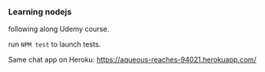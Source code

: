 ### Learning nodejs ###

following along Udemy course.

run `NPM test` to launch tests.

Same chat app on Heroku:
https://aqueous-reaches-94021.herokuapp.com/
